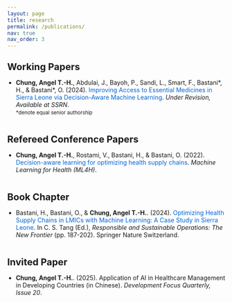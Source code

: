 ```yaml
---
layout: page
title: research
permalink: /publications/
nav: true
nav_order: 3
---
```


<style>
ul {
  padding-left: 20px;
}
li {
  margin-bottom: 15px;
}
h2 {
  font-size: 1.35rem;   /* ≈ 21 px; adjust up/down as you like */
  line-height: 1.3;
  margin: 1.2em 0 0.6em;
}
.paper-title {
  text-decoration: none;
  color: #0366d6;
}
.paper-title:hover {
  text-decoration: underline;
}
.section-space {
  margin-top: 40px;
}
</style>

<h2>Working Papers</h2>

<ul>
  <li><strong>Chung, Angel T.-H.</strong>, Abdulai, J., Bayoh, P., Sandi, L., Smart, F., Bastani*, H., & Bastani*, O. (2024). <a href="https://papers.ssrn.com/sol3/papers.cfm?abstract_id=4880140" class="paper-title">Improving Access to Essential Medicines in Sierra Leone via Decision-Aware Machine Learning</a>. <i>Under Revision, Available at SSRN</i>.
    <br><small>*denote equal senior authorship</small>
  </li>
</ul>

<h2 class="section-space">Refereed Conference Papers</h2>
<ul>
  <li><strong>Chung, Angel T.-H.</strong>, Rostami, V., Bastani, H., & Bastani, O. (2022). <a href="https://arxiv.org/abs/2211.08507" class="paper-title">Decision-aware learning for optimizing health supply chains</a>. <i>Machine Learning for Health (ML4H)</i>.
  </li>
</ul>


 <h2 class="section-space">Book Chapter</h2>

<ul>
  <li>Bastani, H., Bastani, O., & <strong>Chung, Angel T.-H.</strong>. (2024). <a href="https://doi.org/10.1007/978-3-031-60867-4_12" class="paper-title">Optimizing Health Supply Chains in LMICs with Machine Learning: A Case Study in Sierra Leone</a>. In C. S. Tang (Ed.), <i>Responsible and Sustainable Operations: The New Frontier</i> (pp. 187-202). Springer Nature Switzerland.
  </li>
</ul>

<h2 class="section-space">Invited Paper</h2>
<ul>
  <li>
    <strong>Chung, Angel T.-H.</strong>. (2025). Application of AI in Healthcare Management in Developing Countries <span>(in Chinese)</span>. <i>Development Focus Quarterly, Issue 20</i>.
  </li>
</ul>
